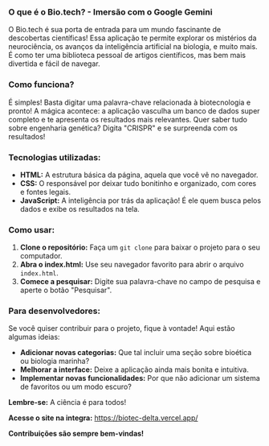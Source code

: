 ### **O que é o Bio.tech?** - Imersão com o Google Gemini

O Bio.tech é sua porta de entrada para um mundo fascinante de descobertas científicas!  Essa aplicação te permite explorar os mistérios da neurociência, os avanços da inteligência artificial na biologia, e muito mais. 
É como ter uma biblioteca pessoal de artigos científicos, mas bem mais divertida e fácil de navegar. 

### **Como funciona?**

É simples! Basta digitar uma palavra-chave relacionada à biotecnologia e pronto! A mágica acontece: a aplicação vasculha um banco de dados super completo e te apresenta os resultados mais relevantes. Quer saber tudo sobre engenharia genética? Digita "CRISPR" e se surpreenda com os resultados! 

### **Tecnologias utilizadas:**

* **HTML:** A estrutura básica da página, aquela que você vê no navegador.
* **CSS:** O responsável por deixar tudo bonitinho e organizado, com cores e fontes legais.
* **JavaScript:** A inteligência por trás da aplicação! É ele quem busca pelos dados e exibe os resultados na tela. 

### **Como usar:**

1. **Clone o repositório:** Faça um `git clone` para baixar o projeto para o seu computador.
2. **Abra o index.html:** Use seu navegador favorito para abrir o arquivo `index.html`.
3. **Comece a pesquisar:** Digite sua palavra-chave no campo de pesquisa e aperte o botão "Pesquisar".

### **Para desenvolvedores:**

Se você quiser contribuir para o projeto, fique à vontade! Aqui estão algumas ideias:

* **Adicionar novas categorias:** Que tal incluir uma seção sobre bioética ou biologia marinha?
* **Melhorar a interface:** Deixe a aplicação ainda mais bonita e intuitiva.
* **Implementar novas funcionalidades:** Por que não adicionar um sistema de favoritos ou um modo escuro?

**Lembre-se:** A ciência é para todos! 

**Acesse o site na integra:** https://biotec-delta.vercel.app/

**Contribuições são sempre bem-vindas!**
